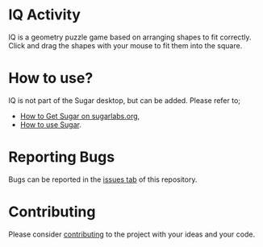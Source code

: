 
IQ Activity
===========

IQ is a geometry puzzle game based on arranging shapes to fit correctly. Click and drag the shapes with your mouse to fit them into the square.


How to use?
===========

IQ is not part of the Sugar desktop, but can be added. Please refer to;

* [How to Get Sugar on sugarlabs.org](https://sugarlabs.org/),
* [How to use Sugar](https://help.sugarlabs.org/).


Reporting Bugs
===========

Bugs can be reported in the
[issues tab](https://github.com/sugarlabs/jump/issues)
of this repository.

Contributing
===========

Please consider [contributing](https://github.com/sugarlabs/sugar-docs/blob/master/src/contributing.md) to the project with your ideas and your code.
